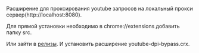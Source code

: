 Расширение для проксирования youtube запросов на локальный прокси сервер(http://localhost:8080).

Для прямой установки необходимо в chrome://extensions добавить папку src.

Или зайти в [релизы](https://github.com/andrewmat2000/youtube-dpi-bypass/releases/tag/v1.0). И установить расширение youtube-dpi-bypass.crx.